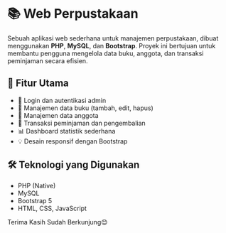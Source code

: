 # 📚 Web Perpustakaan

Sebuah aplikasi web sederhana untuk manajemen perpustakaan, dibuat menggunakan **PHP**, **MySQL**, dan **Bootstrap**. Proyek ini bertujuan untuk membantu pengguna mengelola data buku, anggota, dan transaksi peminjaman secara efisien.

## 🚀 Fitur Utama

- 🔐 Login dan autentikasi admin
- 📖 Manajemen data buku (tambah, edit, hapus)
- 👤 Manajemen data anggota
- 🔄 Transaksi peminjaman dan pengembalian
- 📊 Dashboard statistik sederhana
- 💡 Desain responsif dengan Bootstrap

## 🛠️ Teknologi yang Digunakan

- PHP (Native)
- MySQL
- Bootstrap 5
- HTML, CSS, JavaScript

Terima Kasih Sudah Berkunjung😊
